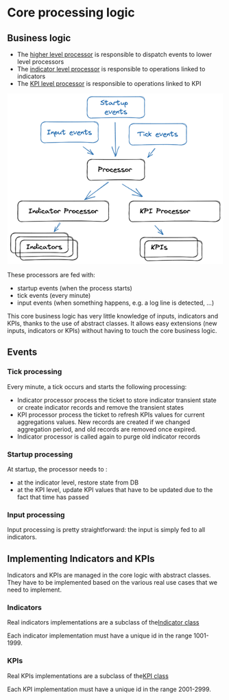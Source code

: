 Core processing logic
=======

## Business logic

- The [higher level processor](backend/src/offspot_metrics_backend/business/processor.py) is responsible to dispatch events to lower level processors
- The [indicator level processor](backend/src/offspot_metrics_backend/business/indicators/processor.py) is responsible to operations linked to indicators
- The [KPI level processor](backend/src/offspot_metrics_backend/business/indicators/processor.py) is responsible to operations linked to KPI

![Processing high level](docs\images\processing.excalidraw.png)

These processors are fed with:
- startup events (when the process starts)
- tick events (every minute)
- input events (when something happens, e.g. a log line is detected, ...)

This core business logic has very little knowledge of inputs, indicators and KPIs, thanks to the use of abstract classes. It allows easy extensions (new inputs, indicators or KPIs) without having to touch the core business logic.

## Events

### Tick processing

Every minute, a tick occurs and starts the following processing:
- Indicator processor process the ticket to store indicator transient state or create indicator records and remove the transient states
- KPI processor process the ticket to refresh KPIs values for current aggregations values. New records are created if we changed aggregation period, and old records are removed once expired.
- Indicator processor is called again to purge old indicator records

### Startup processing

At startup, the processor needs to :
- at the indicator level, restore state from DB
- at the KPI level, update KPI values that have to be updated due to the fact that time has passed

### Input processing

Input processing is pretty straightforward: the input is simply fed to all indicators.

## Implementing Indicators and KPIs

Indicators and KPIs are managed in the core logic with abstract classes. They have to be implemented based on the various real use cases that we need to implement.

### Indicators

Real indicators implementations are a subclass of the[Indicator class](backend/src/offspot_metrics_backend/business/indicators/indicator.py)

Each indicator implementation must have a unique id in the range 1001-1999.


### KPIs

Real KPIs implementations are a subclass of the[KPI class](backend/src/offspot_metrics_backend/business/kpis/kpi.py)

Each KPI implementation must have a unique id in the range 2001-2999.
